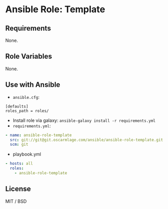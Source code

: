 # Ansible Role: Template

## Requirements

None.

## Role Variables

None.

## Use with Ansible

* `ansible.cfg`:
```
[defaults]
roles_path = roles/
```
* Install role via galaxy: `ansible-galaxy install -r requirements.yml`
* `requirements.yml`:
```yaml
- name: ansible-role-template
  src: git://git@git.oscarmlage.com/ansible/ansible-role-template.git
  scm: git
```
* playbook.yml
```yaml
- hosts: all
  roles:
    - ansible-role-template
```

## License

MIT / BSD

